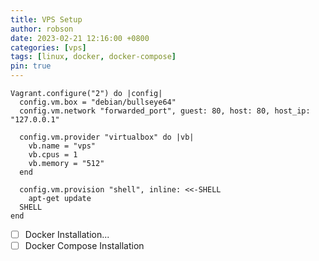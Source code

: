 ```yaml
---
title: VPS Setup
author: robson
date: 2023-02-21 12:16:00 +0800
categories: [vps]
tags: [linux, docker, docker-compose]
pin: true
---
```


```Vagrantfile
Vagrant.configure("2") do |config|
  config.vm.box = "debian/bullseye64"
  config.vm.network "forwarded_port", guest: 80, host: 80, host_ip: "127.0.0.1"

  config.vm.provider "virtualbox" do |vb|
    vb.name = "vps"
    vb.cpus = 1
    vb.memory = "512"
  end

  config.vm.provision "shell", inline: <<-SHELL
    apt-get update
  SHELL
end
```
- [ ] Docker Installation...
- [ ] Docker Compose Installation 